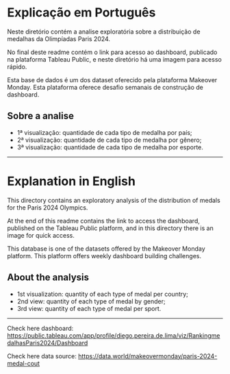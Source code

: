 # Explicação em Português

Neste diretório contém a analise exploratória sobre a distribuição de medalhas da Olimpíadas Paris 2024.

No final deste readme contém o link para acesso ao dashboard, publicado na plataforma Tableau Public, e neste diretório há uma imagem para acesso rápido.

Esta base de dados é um dos dataset oferecido pela plataforma Makeover Monday. Esta plataforma oferece desafio semanais de construção de dashboard.

## Sobre a analise

 - 1ª visualização: quantidade de cada tipo de medalha por país;
 - 2ª visualização: quantidade de cada tipo de medalha por gênero;
 - 3ª visualização: quantidade de cada tipo de medalha por esporte.

---

# Explanation in English

This directory contains an exploratory analysis of the distribution of medals for the Paris 2024 Olympics.

At the end of this readme contains the link to access the dashboard, published on the Tableau Public platform, and in this directory there is an image for quick access.

This database is one of the datasets offered by the Makeover Monday platform. This platform offers weekly dashboard building challenges.

## About the analysis

 - 1st visualization: quantity of each type of medal per country;
 - 2nd view: quantity of each type of medal by gender;
 - 3rd view: quantity of each type of medal per sport.

---

Check here dashboard: https://public.tableau.com/app/profile/diego.pereira.de.lima/viz/RankingmedalhasParis2024/Dashboard

Check here data source: https://data.world/makeovermonday/paris-2024-medal-cout
